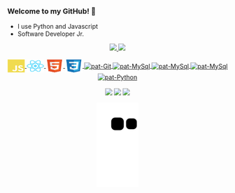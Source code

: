 ### Welcome to my GitHub! 👋


- I use Python and Javascript
- Software Developer Jr.

<div align="center">
  <a href="https://github.com/patandrade09">
  <img height="180em" src="https://github-readme-stats.vercel.app/api?username=patandrade09&show_icons=true&theme=dark&include_all_commits=true&count_private=true"/>
  <img height="180em" src="https://github-readme-stats.vercel.app/api/top-langs/?username=patandrade09&layout=compact&langs_count=7&theme=dark"/>
</div>


<div align="center"><br>
  <img align="center" alt="pat-Js" height="30" width="40" src="https://raw.githubusercontent.com/devicons/devicon/master/icons/javascript/javascript-plain.svg">
  <img align="center" alt="pat-React" height="30" width="40" src="https://raw.githubusercontent.com/devicons/devicon/master/icons/react/react-original.svg">
  <img align="center" alt="pat-HTML" height="30" width="40" src="https://raw.githubusercontent.com/devicons/devicon/master/icons/html5/html5-original.svg">
  <img align="center" alt="pat-CSS" height="30" width="40" src="https://raw.githubusercontent.com/devicons/devicon/master/icons/css3/css3-original.svg">
  <img align="center" alt="pat-Git" height="30" width="40" src="https://cdn.jsdelivr.net/gh/devicons/devicon/icons/git/git-original.svg">
  <img align="center" alt="pat-MySql" height="30" width="40" src="https://cdn.jsdelivr.net/gh/devicons/devicon/icons/mysql/mysql-original.svg">
  <img align="center" alt="pat-MySql" height="30" width="40" src="https://cdn.jsdelivr.net/gh/devicons/devicon/icons/nodejs/nodejs-original.svg">
  <img align="center" alt="pat-MySql" height="30" width="40" src="https://cdn.jsdelivr.net/gh/devicons/devicon/icons/mongodb/mongodb-original.svg">
  <img align="center" alt="pat-Python" height="30" width="40" src="https://cdn.jsdelivr.net/gh/devicons/devicon/icons/python/python-original.svg">
  
  <div align="center"><br>
  <a href="https://instagram.com/pats.andrade" target="_blank"><img src="https://img.shields.io/badge/-Instagram-%23E4405F?style=for-the-badge&logo=instagram&logoColor=white" target="_blank"></a>
  <a href = "mailto:patricia.andrade094@gmail.com"><img src="https://img.shields.io/badge/-Gmail-%23333?style=for-the-badge&logo=gmail&logoColor=white" target="_blank"></a>
  <a href="https://www.linkedin.com/in/patr%C3%ADcia-andrade-09/" target="_blank"><img src="https://img.shields.io/badge/-LinkedIn-%230077B5?style=for-the-badge&logo=linkedin&logoColor=white" target="_blank"></a> 
    
  ![Snake animation](https://github.com/patandrade09/patandrade09/blob/output/github-contribution-grid-snake.svg)
    
</div>
 

 
  
